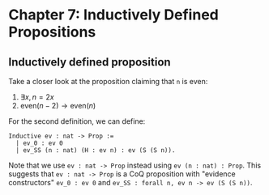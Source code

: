 # Chapter 7: Inductively Defined Propositions

## Inductively defined proposition

Take a closer look at the proposition claiming that `n` is even:

1. $\exists x, n = 2 x$
2. $\mathrm{even}(n - 2) \to \mathrm{even}(n)$

For the second definition, we can define:

```coq
Inductive ev : nat -> Prop :=
  | ev_0 : ev 0
  | ev_SS (n : nat) (H : ev n) : ev (S (S n)).
```

Note that we use `ev : nat -> Prop` instead using `ev (n : nat) : Prop`. This suggests that `ev : nat -> Prop` is a CoQ proposition with "evidence constructors" `ev_0 : ev 0` and `ev_SS : forall n, ev n -> ev (S (S n))`.

